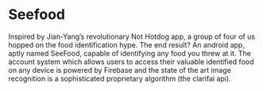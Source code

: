 # Seefood

Inspired by Jian-Yang’s revolutionary Not Hotdog app, a group of four of us hopped on the food identification hype. The end result? An android app, aptly named SeeFood, capable of identifying any food you threw at it. The account system which allows users to access their valuable identified food on any device is powered by Firebase and the state of the art image recognition is a sophisticated proprietary algorithm (the clarifai api).
